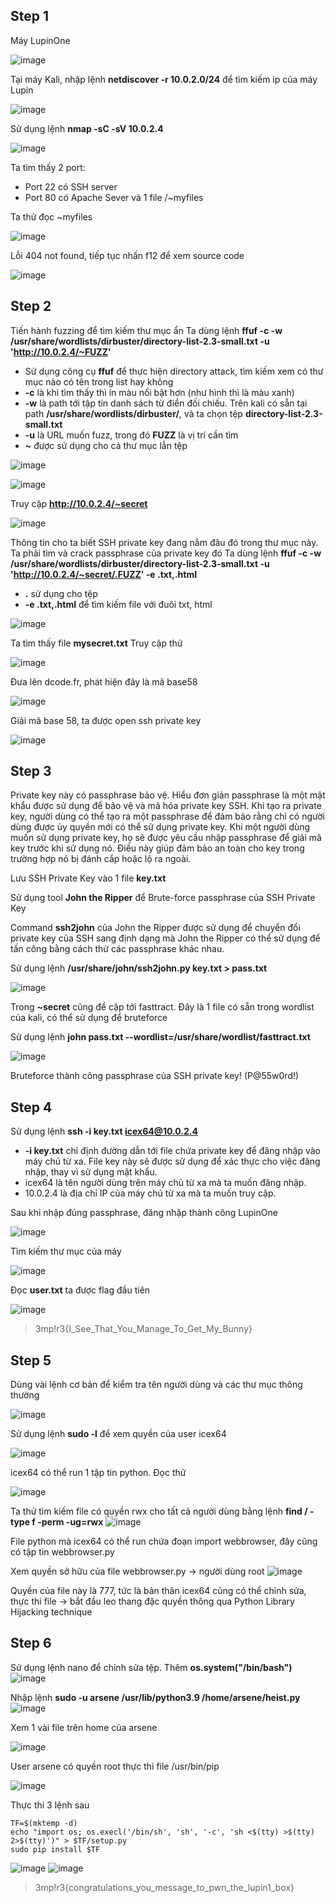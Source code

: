 ## Step 1
Máy LupinOne

![image](https://user-images.githubusercontent.com/97771705/222322292-994cb730-ae7e-4707-a1e6-db79ccfe6bd3.png)

Tại máy Kali, nhập lệnh **netdiscover -r 10.0.2.0/24** để tìm kiếm ip của máy Lupin

![image](https://user-images.githubusercontent.com/97771705/222322533-3a8528a7-6f13-40ae-8411-47ff2b94e9ca.png)

Sử dụng lệnh **nmap -sC -sV 10.0.2.4**

![image](https://user-images.githubusercontent.com/97771705/222322990-7565d92b-022d-4686-97f1-0a41c2b17313.png)

Ta tìm thấy 2 port:
- Port 22 có SSH server
- Port 80 có Apache Sever và 1 file /~myfiles

Ta thử đọc ~myfiles

![image](https://user-images.githubusercontent.com/97771705/222323732-50598bf4-b7bd-4fab-bd34-9e386fe4e7f1.png)

Lỗi 404 not found, tiếp tục nhấn f12 để xem source code

![image](https://user-images.githubusercontent.com/97771705/222323930-96023d8a-aa11-4335-84b0-dcdb131c1279.png)

## Step 2
Tiến hành fuzzing để tìm kiếm thư mục ẩn
Ta dùng lệnh **ffuf -c -w /usr/share/wordlists/dirbuster/directory-list-2.3-small.txt -u 'http://10.0.2.4/~FUZZ'**
+ Sử dụng công cụ **ffuf** để thực hiện directory attack, tìm kiếm xem có thư mục nào có tên trong list hay không
+ **-c** là khi tìm thấy thì in màu nổi bật hơn (như hình thì là màu xanh)
+ **-w** là path tới tập tin danh sách từ điển đối chiếu. Trên kali có sẵn tại path **/usr/share/wordlists/dirbuster/**, và ta chọn tệp **directory-list-2.3-small.txt**
+ **-u** là URL muốn fuzz, trong đó  **FUZZ** là vị trí cần tìm 
+ **~** được sử  dụng cho cả thư mục lẫn tệp

![image](https://user-images.githubusercontent.com/97771705/222328117-df4ea8bb-07cc-4ef3-b513-43801cdcae9a.png)

![image](https://user-images.githubusercontent.com/97771705/222328143-f96fd0da-7054-4640-ba3d-6f82b262d87d.png)

Truy cập **http://10.0.2.4/~secret** 

![image](https://user-images.githubusercontent.com/97771705/222328385-2bc8f2aa-75bf-4985-b334-a8b2c51efb95.png)

Thông tin cho ta biết SSH private key đang nằm đâu đó trong thư mục này. Ta phải tìm và crack passphrase của private key đó
Ta dùng lệnh **ffuf -c -w /usr/share/wordlists/dirbuster/directory-list-2.3-small.txt -u 'http://10.0.2.4/~secret/.FUZZ' -e .txt,.html**
+ **.** sử dụng cho tệp
+ **-e .txt,.html** để tìm kiếm file với đuôi txt, html

![image](https://user-images.githubusercontent.com/97771705/222330744-4bd68b23-7f11-437b-8878-4242bc1f951f.png)

Ta tìm thấy file **mysecret.txt** 
Truy cập thử 

![image](https://user-images.githubusercontent.com/97771705/222330959-c0104c45-999b-4a47-bf4e-cf60e55e1ce3.png)

Đưa lên dcode.fr, phát hiện đây là mã base58

![image](https://user-images.githubusercontent.com/97771705/222331199-b8bc25b8-40a5-4ce5-9498-983b74712268.png)

Giải mã base 58, ta được open ssh private key

![image](https://user-images.githubusercontent.com/97771705/222331415-ea5b41dc-6563-4817-9122-1c0d64906cef.png)

## Step 3
Private key này có passphrase bảo vệ. Hiểu đơn giản passphrase là một mật khẩu được sử dụng để bảo vệ và mã hóa private key SSH. Khi tạo ra private key, người dùng có thể tạo ra một passphrase để đảm bảo rằng chỉ có người dùng được ủy quyền mới có thể sử dụng private key. Khi một người dùng muốn sử dụng private key, họ sẽ được yêu cầu nhập passphrase để giải mã key trước khi sử dụng nó. Điều này giúp đảm bảo an toàn cho key trong trường hợp nó bị đánh cắp hoặc lộ ra ngoài.

Lưu SSH Private Key vào 1 file **key.txt**

Sử dụng tool **John the Ripper** để Brute-force passphrase của SSH Private Key

Command **ssh2john** của John the Ripper được sử dụng để chuyển đổi private key của SSH sang định dạng mà John the Ripper có thể sử dụng để tấn công bằng cách thử các passphrase khác nhau.

Sử dụng lệnh **/usr/share/john/ssh2john.py key.txt > pass.txt**

![image](https://user-images.githubusercontent.com/97771705/222358294-2edff0bb-f19d-4c30-846e-919554270e0e.png)

Trong **~secret** cũng đề cập tới fasttract. Đây là 1 file có sẵn trong wordlist của kali, có thể sử dụng để bruteforce

Sử dụng lệnh **john pass.txt --wordlist=/usr/share/wordlist/fasttract.txt**

![image](https://user-images.githubusercontent.com/97771705/222359062-465d986e-97f0-42a2-9432-87b0f89e346c.png)

Bruteforce thành công passphrase của SSH private key! (P@55w0rd!)

## Step 4
Sử dụng lệnh **ssh -i key.txt icex64@10.0.2.4**
+ **-i key.txt** chỉ định đường dẫn tới file chứa private key để đăng nhập vào máy chủ từ xa. File key này sẽ được sử dụng để xác thực cho việc đăng nhập, thay vì sử dụng mật khẩu.
+ icex64 là tên người dùng trên máy chủ từ xa mà ta muốn đăng nhập.
+ 10.0.2.4 là địa chỉ IP của máy chủ từ xa mà ta muốn truy cập.

Sau khi nhập đúng passphrase, đăng nhập thành công LupinOne

![image](https://user-images.githubusercontent.com/97771705/222363678-787c115d-bc33-4bcc-9898-c8cab33af860.png)

Tìm kiếm thư mục của máy 

![image](https://user-images.githubusercontent.com/97771705/222363964-ecf32a13-7716-4305-910b-e1f9a16261c1.png)

Đọc **user.txt** ta được flag đầu tiên

![image](https://user-images.githubusercontent.com/97771705/222364174-a1f92062-8d93-4db0-85a8-426f21d94908.png)

> 3mp!r3{I_See_That_You_Manage_To_Get_My_Bunny}

## Step 5
Dùng vài lệnh cơ bản để kiểm tra tên người dùng và các thư mục thông thường

![image](https://user-images.githubusercontent.com/97771705/222367163-323cb1fe-e204-4379-97d2-72c42f03aaf5.png)


Sử dụng lệnh **sudo -l** để xem quyền của user icex64

![image](https://user-images.githubusercontent.com/97771705/222366966-1e5d0434-28a5-425e-ba74-88a62990e783.png)

icex64 có thể run 1 tập tin python. Đọc thử

![image](https://user-images.githubusercontent.com/97771705/222367836-7f6f99a7-0a38-4ec2-ad74-c265365d97cf.png)

Ta thử tìm kiếm file có quyền rwx cho tất cả người dùng bằng lệnh **find / -type f -perm -ug=rwx**
![image](https://user-images.githubusercontent.com/97771705/222369987-c0272716-e84f-41f7-9bc2-8db7f23722f2.png)

File python mà icex64 có thể run chứa đoạn import webbrowser, đây cũng có tập tin webbrowser.py

Xem quyền sở hữu của file webbrowser.py -> người dùng root
![image](https://user-images.githubusercontent.com/97771705/222373300-17896e59-2829-45f9-b0e7-5b829d44a25e.png)

Quyền của file này là 777, tức là bản thân icex64 cũng có thể chỉnh sửa, thực thi file -> bắt đầu leo thang đặc quyền thông qua Python Library Hijacking technique

## Step 6
Sử dụng lệnh nano để chỉnh sửa tệp. Thêm **os.system("/bin/bash")**
![image](https://user-images.githubusercontent.com/97771705/222376371-137c621a-6cf8-49e0-a1cd-6a9f62cc83de.png)

Nhập lệnh **sudo -u arsene /usr/lib/python3.9 /home/arsene/heist.py**
![image](https://user-images.githubusercontent.com/97771705/222379224-0d08f4ec-aa8c-4e69-881c-de6ef03cbad4.png)

Xem 1 vài file trên home của arsene

![image](https://user-images.githubusercontent.com/97771705/222381533-ea7d720e-4c14-4377-bc9c-013b85778e7e.png)

User arsene có quyền root thực thi file /usr/bin/pip

![image](https://user-images.githubusercontent.com/97771705/222385595-4529dc20-92f1-4ac3-8a53-97dbf18e2b5c.png)

Thực thi 3 lệnh sau
```
TF=$(mktemp -d)
echo "import os; os.execl('/bin/sh', 'sh', '-c', 'sh <$(tty) >$(tty) 2>$(tty)')" > $TF/setup.py
sudo pip install $TF
```
![image](https://user-images.githubusercontent.com/97771705/222388785-008e7b0d-f9db-4e0a-a264-252e2c3c550c.png)
![image](https://user-images.githubusercontent.com/97771705/222388841-cd4fd85f-eb76-4f24-a07c-f66b3d6e45a0.png)

>3mp!r3{congratulations_you_message_to_pwn_the_lupin1_box}


